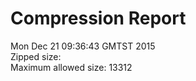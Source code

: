 # Compression Report

Mon Dec 21 09:36:43 GMTST 2015
<br />Zipped size: 
<br />Maximum allowed size: 13312
